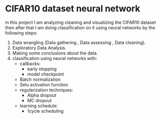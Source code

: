 # CIFAR10 dataset neural network
in this project I am analyzing cleaning and visualizing the CIFAR10 dataset then after that I am doing classification on it using neural networks by the following steps:
1. Data wrangling (Data gathering , Data assessing , Data cleaning).
2. Exploratory Data Analysis.
3. Making some conclusions about the data.
4. classification using neural networks with:
    - callbacks:
        - early stopping
        - model checkpoint
    - Batch normalization
    - Selu activation function
    - regularization techniques:
        - Alpha dropout
        - MC dropout
    - learning schedule:
        - 1cycle scheduling
